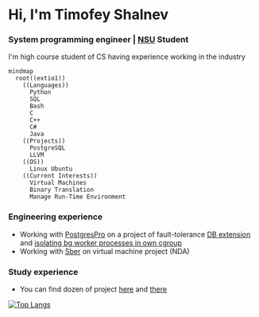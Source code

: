 # Hi, I'm Timofey Shalnev

### System programming engineer | [NSU](https://english.nsu.ru/) Student
  
I'm high course student of CS having experience working in the industry

```mermaid
mindmap
  root((extio1))
    ((Languages))
      Python
      SQL
      Bash
      C
      C++
      C#
      Java
    ((Projects))
      PostgreSQL
      LLVM
    ((OS))
      Linux Ubuntu
    ((Current Interests))
      Virtual Machines
      Binary Translation
      Manage Run-Time Environment
```

### Engineering experience
- Working with [PostgresPro](https://github.com/postgrespro) on a project of fault-tolerance [DB extension](https://github.com/extio1/pg_leader) and [isolating bg worker processes in own cgroup](https://github.com/extio1/pg_isolate)
- Working with [Sber](https://sbertech.ru/) on virtual machine project (NDA)
### Study experience
- You can find dozen of project [here](https://github.com/extio1/FIT_NSU3) and [there](https://github.com/extio1/FIT_NSU4)


[![Top Langs](https://github-readme-stats.vercel.app/api/top-langs/?username=extio1&layout=compact)](https://github.com/anuraghazra/github-readme-stats)
